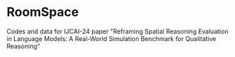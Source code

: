 # RoomSpace
Codes and data for IJCAI-24 paper "Reframing Spatial Reasoning Evaluation in Language Models: A Real-World Simulation Benchmark for Qualitative Reasoning"
